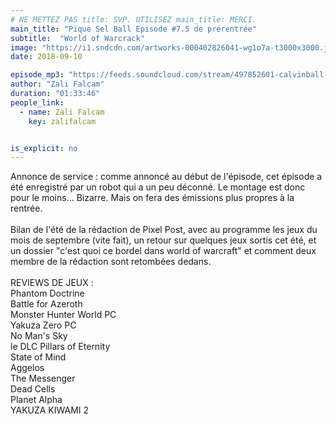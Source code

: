 ```yaml
---
# NE METTEZ PAS title: SVP. UTILISEZ main_title: MERCI.
main_title: "Pique Sel Ball Episode #7.5 de prérentrée"
subtitle:  "World of Warcrack"
image: "https://i1.sndcdn.com/artworks-000402826041-wg1o7a-t3000x3000.jpg"
date: 2018-09-10

episode_mp3: "https://feeds.soundcloud.com/stream/497852601-calvinball-radio-pique-sel-ball-episode-75-de-prerentree-world-of-warcrack.mp3"
author: "Zali Falcam"
duration: "01:33:46"
people_link: 
  - name: Zali Falcam
    key: zalifalcam


is_explicit: no
---
```


<PodcastHeader/>

<!-- ECRIRE LA DESCRIPTION DE L'EPISODE SOUS CETTE LIGNE -->
Annonce de service : comme annoncé au début de l'épisode, cet épisode a été enregistré par un robot qui a un peu déconné. Le montage est donc pour le moins... Bizarre. Mais on fera des émissions plus propres à la rentrée.<br><br>Bilan de l'été de la rédaction de Pixel Post, avec au programme les jeux du mois de septembre (vite fait), un retour sur quelques jeux sortis cet été, et un dossier "c'est quoi ce bordel dans world of warcraft" et comment deux membre de la rédaction sont retombées dedans.<br><br>REVIEWS DE JEUX :<br>Phantom Doctrine<br>Battle for Azeroth<br>Monster Hunter World PC<br>Yakuza Zero PC<br>No Man's Sky<br>le DLC Pillars of Eternity<br>State of Mind<br>Aggelos<br>The Messenger<br>Dead Cells<br>Planet Alpha<br>YAKUZA KIWAMI 2

